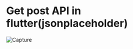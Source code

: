 # Get post API in flutter(jsonplaceholder)


![Capture](https://user-images.githubusercontent.com/54960609/188513704-727aec0e-4e75-460b-a0bf-deb37974eba5.PNG)
